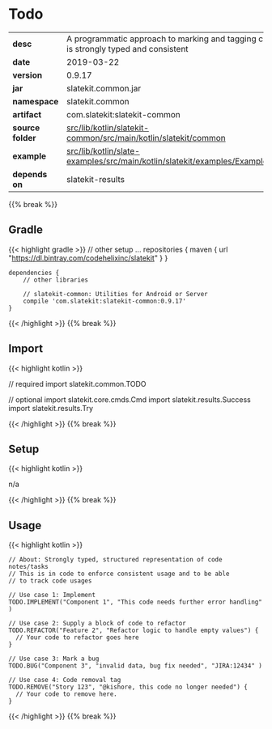 
# Todo

<table class="table table-striped table-bordered">
  <tbody>
    <tr>
      <td><strong>desc</strong></td>
      <td>A programmatic approach to marking and tagging code that is strongly typed and consistent</td>
    </tr>
    <tr>
      <td><strong>date</strong></td>
      <td>2019-03-22</td>
    </tr>
    <tr>
      <td><strong>version</strong></td>
      <td>0.9.17</td>
    </tr>
    <tr>
      <td><strong>jar</strong></td>
      <td>slatekit.common.jar</td>
    </tr>
    <tr>
      <td><strong>namespace</strong></td>
      <td>slatekit.common</td>
    </tr>
    <tr>
      <td><strong>artifact</strong></td>
      <td>com.slatekit:slatekit-common</td>
    </tr>
    <tr>
      <td><strong>source folder</strong></td>
      <td><a href="https://github.com/code-helix/slatekit/tree/master/src/lib/kotlin/slatekit-common/src/main/kotlin/slatekit/common" class="url-ch">src/lib/kotlin/slatekit-common/src/main/kotlin/slatekit/common</a></td>
    </tr>
    <tr>
      <td><strong>example</strong></td>
      <td><a href="https://github.com/code-helix/slatekit/tree/master/src/lib/kotlin/slatekit-examples/src/main/kotlin/slatekit/examples/Example_Todo.kt" class="url-ch">src/lib/kotlin/slate-examples/src/main/kotlin/slatekit/examples/Example_Todo.kt</a></td>
    </tr>
    <tr>
      <td><strong>depends on</strong></td>
      <td> slatekit-results</td>
    </tr>
  </tbody>
</table>
{{% break %}}

## Gradle
{{< highlight gradle >}}
    // other setup ...
    repositories {
        maven { url  "https://dl.bintray.com/codehelixinc/slatekit" }
    }

    dependencies {
        // other libraries

        // slatekit-common: Utilities for Android or Server
        compile 'com.slatekit:slatekit-common:0.9.17'
    }

{{< /highlight >}}
{{% break %}}

## Import
{{< highlight kotlin >}}


// required 
import slatekit.common.TODO



// optional 
import slatekit.core.cmds.Cmd
import slatekit.results.Success
import slatekit.results.Try




{{< /highlight >}}
{{% break %}}

## Setup
{{< highlight kotlin >}}


n/a


{{< /highlight >}}
{{% break %}}

## Usage
{{< highlight kotlin >}}


    // About: Strongly typed, structured representation of code notes/tasks
    // This is in code to enforce consistent usage and to be able
    // to track code usages

    // Use case 1: Implement
    TODO.IMPLEMENT("Component 1", "This code needs further error handling" )

    // Use case 2: Supply a block of code to refactor
    TODO.REFACTOR("Feature 2", "Refactor logic to handle empty values") {
      // Your code to refactor goes here
    }

    // Use case 3: Mark a bug
    TODO.BUG("Component 3", "invalid data, bug fix needed", "JIRA:12434" )

    // Use case 4: Code removal tag
    TODO.REMOVE("Story 123", "@kishore, this code no longer needed") {
      // Your code to remove here.
    }
    

{{< /highlight >}}
{{% break %}}

